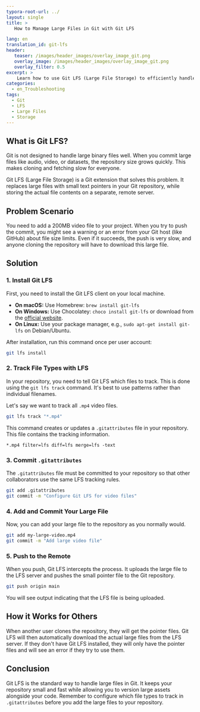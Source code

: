 ```yaml
---
typora-root-url: ../
layout: single
title: >
   How to Manage Large Files in Git with Git LFS

lang: en
translation_id: git-lfs
header:
   teaser: /images/header_images/overlay_image_git.png
   overlay_image: /images/header_images/overlay_image_git.png
   overlay_filter: 0.5
excerpt: >
    Learn how to use Git LFS (Large File Storage) to efficiently handle large binary files in your Git repository without slowing down your workflow.
categories:
  - en_Troubleshooting
tags:
  - Git
  - LFS
  - Large Files
  - Storage
---
```


## What is Git LFS?

Git is not designed to handle large binary files well. When you commit large files like audio, video, or datasets, the repository size grows quickly. This makes cloning and fetching slow for everyone.

Git LFS (Large File Storage) is a Git extension that solves this problem. It replaces large files with small text pointers in your Git repository, while storing the actual file contents on a separate, remote server.

## Problem Scenario

You need to add a 200MB video file to your project. When you try to push the commit, you might see a warning or an error from your Git host (like GitHub) about file size limits. Even if it succeeds, the push is very slow, and anyone cloning the repository will have to download this large file.

## Solution

### 1. Install Git LFS

First, you need to install the Git LFS client on your local machine.

-   **On macOS:** Use Homebrew: `brew install git-lfs`
-   **On Windows:** Use Chocolatey: `choco install git-lfs` or download from the [official website](https://git-lfs.github.com/).
-   **On Linux:** Use your package manager, e.g., `sudo apt-get install git-lfs` on Debian/Ubuntu.

After installation, run this command once per user account:
```bash
git lfs install
```

### 2. Track File Types with LFS

In your repository, you need to tell Git LFS which files to track. This is done using the `git lfs track` command. It's best to use patterns rather than individual filenames.

Let's say we want to track all `.mp4` video files.
```bash
git lfs track "*.mp4"
```

This command creates or updates a `.gitattributes` file in your repository. This file contains the tracking information.

```
*.mp4 filter=lfs diff=lfs merge=lfs -text
```

### 3. Commit `.gitattributes`

The `.gitattributes` file must be committed to your repository so that other collaborators use the same LFS tracking rules.

```bash
git add .gitattributes
git commit -m "Configure Git LFS for video files"
```

### 4. Add and Commit Your Large File

Now, you can add your large file to the repository as you normally would.

```bash
git add my-large-video.mp4
git commit -m "Add large video file"
```

### 5. Push to the Remote

When you push, Git LFS intercepts the process. It uploads the large file to the LFS server and pushes the small pointer file to the Git repository.

```bash
git push origin main
```
You will see output indicating that the LFS file is being uploaded.

## How it Works for Others

When another user clones the repository, they will get the pointer files. Git LFS will then automatically download the actual large files from the LFS server. If they don't have Git LFS installed, they will only have the pointer files and will see an error if they try to use them.

## Conclusion

Git LFS is the standard way to handle large files in Git. It keeps your repository small and fast while allowing you to version large assets alongside your code. Remember to configure which file types to track in `.gitattributes` before you add the large files to your repository.
